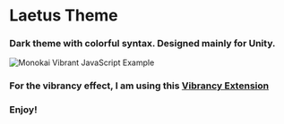 # Laetus Theme
### Dark theme with colorful syntax. Designed mainly for Unity.

<!-- [![Version](https://vsmarketplacebadge.apphb.com/version/s3gf4ult.monokai-vibrant.svg)](https://marketplace.visualstudio.com/items?itemName=s3gf4ult.monokai-vibrant)
[![Installs](https://vsmarketplacebadge.apphb.com/installs/s3gf4ult.monokai-vibrant.svg)](https://marketplace.visualstudio.com/items?itemName=s3gf4ult.monokai-vibrant)
[![Ratings](https://vsmarketplacebadge.apphb.com/rating/s3gf4ult.monokai-vibrant.svg)](https://marketplace.visualstudio.com/items?itemName=s3gf4ult.monokai-vibrant) -->

![Monokai Vibrant JavaScript Example](https://gitlab.com/10F/laetus/raw/master/images/Screenshot_1.png)

### For the vibrancy effect, I am using this [Vibrancy Extension](https://marketplace.visualstudio.com/items?itemName=eyhn.vscode-vibrancy)

### Enjoy!